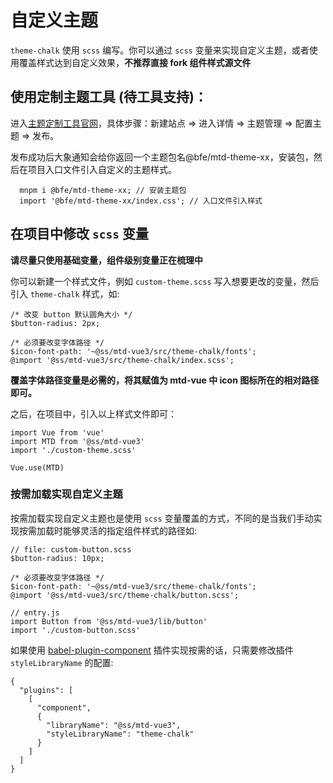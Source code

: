 # 自定义主题
`theme-chalk` 使用 `scss` 编写。你可以通过 `scss` 变量来实现自定义主题，或者使用覆盖样式达到自定义效果，**不推荐直接 fork 组件样式源文件**

## 使用定制主题工具 (待工具支持)：
进入[主题定制工具官网](https://mtdui.sankuai.com/theme#/sites)，具体步骤：新建站点 => 进入详情 => 主题管理 => 配置主题 => 发布。

发布成功后大象通知会给你返回一个主题包名@bfe/mtd-theme-xx，安装包，然后在项目入口文件引入自定义的主题样式。
```
  mnpm i @bfe/mtd-theme-xx; // 安装主题包
  import '@bfe/mtd-theme-xx/index.css'; // 入口文件引入样式
```

## 在项目中修改 `scss` 变量
**请尽量只使用基础变量，组件级别变量正在梳理中**

你可以新建一个样式文件，例如 `custom-theme.scss` 写入想要更改的变量，然后引入 `theme-chalk` 样式，如:
```
/* 改变 button 默认圆角大小 */
$button-radius: 2px;

/* 必须要改变字体路径 */
$icon-font-path: '~@ss/mtd-vue3/src/theme-chalk/fonts';
@import '@ss/mtd-vue3/src/theme-chalk/index.scss';
```
**覆盖字体路径变量是必需的，将其赋值为 mtd-vue 中 icon 图标所在的相对路径即可。**

之后，在项目中，引入以上样式文件即可：
```
import Vue from 'vue'
import MTD from '@ss/mtd-vue3'
import './custom-theme.scss'

Vue.use(MTD)
```
### 按需加载实现自定义主题
按需加载实现自定义主题也是使用 `scss` 变量覆盖的方式，不同的是当我们手动实现按需加载时能够灵活的指定组件样式的路径如:
```
// file: custom-button.scss
$button-radius: 10px;

/* 必须要改变字体路径 */
$icon-font-path: '~@ss/mtd-vue3/src/theme-chalk/fonts';
@import '@ss/mtd-vue3/src/theme-chalk/button.scss';

// entry.js
import Button from '@ss/mtd-vue3/lib/button'
import './custom-button.scss'

```
如果使用 [babel-plugin-component](https://github.com/ElementUI/babel-plugin-component) 插件实现按需的话，只需要修改插件 `styleLibraryName` 的配置:
```
{
  "plugins": [
    [
      "component",
      {
        "libraryName": "@ss/mtd-vue3",
        "styleLibraryName": "theme-chalk"
      }
    ]
  ]
}
```
